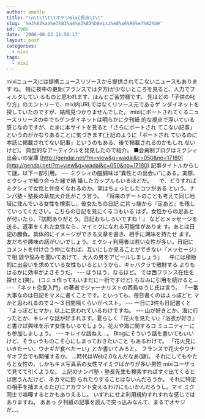 ```yaml
---
author: ameblo
title: "\n\t\t\t\tオヤジmixi視点\t\t"
slug: '%e3%82%aa%e3%83%a4%e3%82%b8mixi%e8%a6%96%e7%82%b9'
id: 2986
date: '2006-08-13 21:56:17'
layout: post
categories:
  - mixi
tags:
  - mixi
---
```


mixiニュースには提携ニュースリソースから提供されてこないニュースもあります ね。 特に夜中の更新(フランスでは夕方)が少ないところを見ると、人力でフィルタしてい るものと思われます、ほんとご苦労様です。 先ほどの「子供の叱り方」のエントリーで、mixi内URLではなくリソース元であるゲ ンダイネットを探していたのですが、結局見つかりませんでした。 mixiにポートされてくるニュースリリースの中でもゲンダイネットは明らかに夕刊紙 的な視点で浮いている感じなのですが、たまに本サイトを見ると「さらにポートされ てこない記事」というのがかなりあることに気づきます(上記のように「ポートされ ているのに本誌に掲載されてない記事」というのもある、後で掲載されるのかもしれ ないけど)。 典型的なアーティクルを発見したので紹介。 ■会員制ブログはミクシィ出会いの宝庫 [http://gendai.net/?m=view&g=wadai&c=050&no=17180](http://gendai.net/?m=view&g=wadai&c=050&no=17180) 記事タイトルからして謎。以下一部引用。 --- ミクシィの醍醐味は“異性との出会い”にある。実際、ミクシィで知り合った縁で結 婚したカップルもいるほどだ。 　で、どうすればミクシィで女性と仲良くなれるのか。実はちょっとしたコツがある という。ナンパ塾・塾長の草加大介氏がこう言う。 「将来のデートのことも考えて同じ地域に住んでいる女性を検索し、彼女たちの日記 に片っ端から『足あと』を残していってください。こちらの日記を見にくるコもいる はず。女性からの足あとが付いたら、『訪問ありがとう。日記おもしろいですね！』 などとメッセージを送る。返事をくれた女性なら、マイミクになれる可能性がありま す。あとは日記の勝負。具体的にイメージができる文章を書き、相手に興味を持たせ ます。友だちや趣味の話がいいでしょう。ミクシィ利用者は若い女性が多い。日記に コメントを付け合う仲になれば、互いにしか見ることができない『メッセージ』で相 談や悩みを聞いてあげて、大人の男をアピールしましょう」 　中には積極的に出会いを求めている女性もいるというから、キャバクラで散財する よりもはるかに効率がよさそうだ。 --- ほうほう、なるほど。 では西フランス在住を探せと(笑)。 (コミュ作ってもいまだに一桁ですけど) ちなみに引用を続けると… --- 「ネット恋愛入門」の著者でジャーナリストの西島ゆうじ氏は言う。 「一番大事なのは日記をマメに書くことです。といっても、毎日書くのはよっぽどヒ マかと思われるので２～３日間隔くらいがベスト。 --- 一日に3件も日記書くと「よっぽどヒマか」以上に思われているわけですね。 --- 山が好きとか、海に行ったとか、キレイな話が好まれます。夏らしく『花火を見た い』『浴衣が好き』と書けば興味を示す女性もいるでしょう。花火や海に関するコ ミュニティーにも参加しましょう。 --- キレイな話ねえ…。 Blogにそういう話を書いてもいいけど、そういうものこそ心にしまっておきたいこと もあるわけで。 「花火見にいきたーい、ウナギが食べたーい」とか書いてみろと。 フランスで花火やウナギオフ会でも開催するか。 …時代はWeb2.0なんだなあ(謎)。 それにしてもやたらと女性の、しかもキメ写真系の女性マイミクばかりが多い男性 mixiユーザって見てて引くような。 上記のナンパ塾・塾長先生も検索すればすぐ出てくるとは思うんだけど、ネカマに釣 られたりすることはないんだろうか。 それに特定の相手を捕まえるたびにアカウント変えるわけにもいかんだろうし。マイ ミク同士で喧嘩するとかもありえるし。 いずれにせよ利用規約すれすれな感じではありますね。 ああっ 夕刊紙の記事を読んで突っ込みなんて、まるでオヤジだ…。